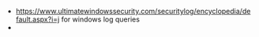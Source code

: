 - https://www.ultimatewindowssecurity.com/securitylog/encyclopedia/default.aspx?i=j for windows log queries
-